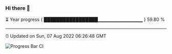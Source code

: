 ### Hi there 👋

⏳ Year progress { █████████████████▁▁▁▁▁▁▁▁▁▁▁▁▁ } 59.80 %

---

⏰ Updated on Sun, 07 Aug 2022 06:26:48 GMT

![Progress Bar CI](https://github.com/ZhaoGui/ZhaoGui/workflows/Progress%20Bar%20CI/badge.svg)
